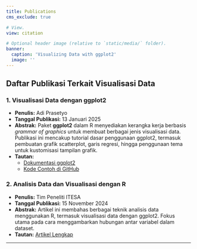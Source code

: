 ```yaml
---
title: Publications
cms_exclude: true

# View.
view: citation

# Optional header image (relative to `static/media/` folder).
banner:
  caption: 'Visualizing Data with ggplot2'
  image: ''
---
```

## Daftar Publikasi Terkait Visualisasi Data

### 1. **Visualisasi Data dengan ggplot2**
- **Penulis:** Adi Prasetyo
- **Tanggal Publikasi:** 13 Januari 2025
- **Abstrak:** Paket **ggplot2** dalam R menyediakan kerangka kerja berbasis *grammar of graphics* untuk membuat berbagai jenis visualisasi data. Publikasi ini mencakup tutorial dasar penggunaan ggplot2, termasuk pembuatan grafik scatterplot, garis regresi, hingga penggunaan tema untuk kustomisasi tampilan grafik.
- **Tautan:**
  - [Dokumentasi ggplot2](https://drive.google.com/file/d/1Yvd09aRp1ZyIg0rhciL_4vAbzopJBou3/view?usp=drive_link)
  - [Kode Contoh di GitHub](https://github.com/adiprasetyo045/dataviz_ggplot.git)

### 2. **Analisis Data dan Visualisasi dengan R**
- **Penulis:** Tim Peneliti ITESA
- **Tanggal Publikasi:** 15 November 2024
- **Abstrak:** Artikel ini membahas berbagai teknik analisis data menggunakan R, termasuk visualisasi data dengan ggplot2. Fokus utama pada cara menggambarkan hubungan antar variabel dalam dataset.
- **Tautan:** [Artikel Lengkap](#)

---
